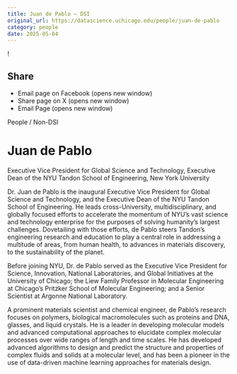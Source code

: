 ```yaml
---
title: Juan de Pablo – DSI
original_url: https://datascience.uchicago.edu/people/juan-de-pablo
category: people
date: 2025-05-04
---
```


<!-- Table-like structure detected -->

!

## Share

* Email page on Facebook (opens new window)
* Share page on X (opens new window)
* Email Page (opens new window)

<!-- Table-like structure detected -->

People / Non-DSI

# Juan de Pablo

Executive Vice President for Global Science and Technology, Executive Dean of the NYU Tandon School of Engineering, New York University

Dr. Juan de Pablo is the inaugural Executive Vice President for Global Science and Technology, and the Executive Dean of the NYU Tandon School of Engineering. He leads cross-University, multidisciplinary, and globally focused efforts to accelerate the momentum of NYU’s vast science and technology enterprise for the purposes of solving humanity’s largest challenges. Dovetailing with those efforts, de Pablo steers Tandon’s engineering research and education to play a central role in addressing a multitude of areas, from human health, to advances in materials discovery, to the sustainability of the planet.

Before joining NYU, Dr. de Pablo served as the Executive Vice President for Science, Innovation, National Laboratories, and Global Initiatives at the University of Chicago; the Liew Family Professor in Molecular Engineering at Chicago’s Pritzker School of Molecular Engineering; and a Senior Scientist at Argonne National Laboratory.

A prominent materials scientist and chemical engineer, de Pablo’s research focuses on polymers, biological macromolecules such as proteins and DNA, glasses, and liquid crystals. He is a leader in developing molecular models and advanced computational approaches to elucidate complex molecular processes over wide ranges of length and time scales. He has developed advanced algorithms to design and predict the structure and properties of complex fluids and solids at a molecular level, and has been a pioneer in the use of data-driven machine learning approaches for materials design.